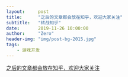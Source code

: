 ```yaml
---
layout:     post
title:      "之后的文章都会放在知乎，欢迎大家关注"
subtitle:   "转战知乎"
date:       2019-11-26 10:00:00
author:     "Zero"
header-img: "img/post-bg-2015.jpg"
tags:
    - 游戏开发
---
```

    
[之后的文章都会放在知乎，欢迎大家关注](https://zhuanlan.zhihu.com/c_1166021193311408128)

